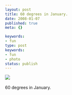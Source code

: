 ```yaml
---
layout: post
title: 60 degrees in January.
date: 2008-01-07
published: true
meta: {}

keywords:
- fun
type: post
keywords:
- fun
- photo
status: publish
---
```

![](http://media.eick.us/2011/05/4Lbi8pbnE3x2i2fiVHOUCKwp_4001.jpg)<br /><br />60 degrees in January.
